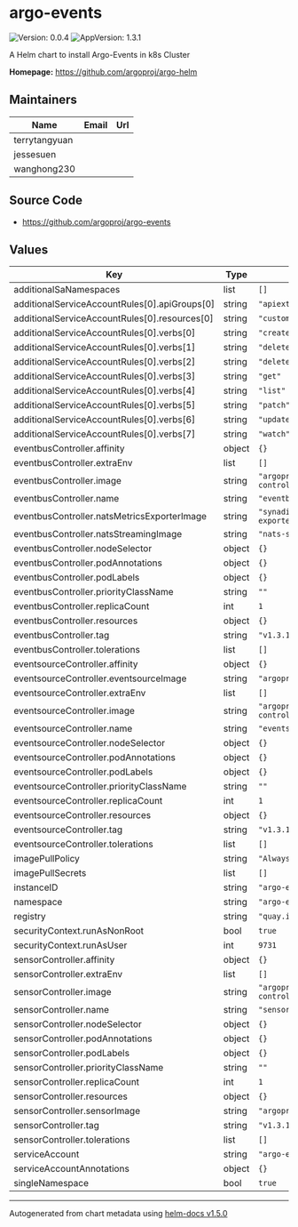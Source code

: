 # argo-events

![Version: 0.0.4](https://img.shields.io/badge/Version-0.0.4-informational?style=flat-square) ![AppVersion: 1.3.1](https://img.shields.io/badge/AppVersion-1.3.1-informational?style=flat-square)

A Helm chart to install Argo-Events in k8s Cluster

**Homepage:** <https://github.com/argoproj/argo-helm>

## Maintainers

| Name | Email | Url |
| ---- | ------ | --- |
| terrytangyuan |  |  |
| jessesuen |  |  |
| wanghong230 |  |  |

## Source Code

* <https://github.com/argoproj/argo-events>

## Values

| Key | Type | Default | Description |
|-----|------|---------|-------------|
| additionalSaNamespaces | list | `[]` |  |
| additionalServiceAccountRules[0].apiGroups[0] | string | `"apiextensions.k8s.io"` |  |
| additionalServiceAccountRules[0].resources[0] | string | `"customresourcedefinitions"` |  |
| additionalServiceAccountRules[0].verbs[0] | string | `"create"` |  |
| additionalServiceAccountRules[0].verbs[1] | string | `"delete"` |  |
| additionalServiceAccountRules[0].verbs[2] | string | `"deletecollection"` |  |
| additionalServiceAccountRules[0].verbs[3] | string | `"get"` |  |
| additionalServiceAccountRules[0].verbs[4] | string | `"list"` |  |
| additionalServiceAccountRules[0].verbs[5] | string | `"patch"` |  |
| additionalServiceAccountRules[0].verbs[6] | string | `"update"` |  |
| additionalServiceAccountRules[0].verbs[7] | string | `"watch"` |  |
| eventbusController.affinity | object | `{}` |  |
| eventbusController.extraEnv | list | `[]` |  |
| eventbusController.image | string | `"argoproj/eventbus-controller"` |  |
| eventbusController.name | string | `"eventbus-controller"` |  |
| eventbusController.natsMetricsExporterImage | string | `"synadia/prometheus-nats-exporter:0.6.2"` |  |
| eventbusController.natsStreamingImage | string | `"nats-streaming:0.17.0"` |  |
| eventbusController.nodeSelector | object | `{}` |  |
| eventbusController.podAnnotations | object | `{}` |  |
| eventbusController.podLabels | object | `{}` |  |
| eventbusController.priorityClassName | string | `""` |  |
| eventbusController.replicaCount | int | `1` |  |
| eventbusController.resources | object | `{}` |  |
| eventbusController.tag | string | `"v1.3.1"` |  |
| eventbusController.tolerations | list | `[]` |  |
| eventsourceController.affinity | object | `{}` |  |
| eventsourceController.eventsourceImage | string | `"argoproj/eventsource"` |  |
| eventsourceController.extraEnv | list | `[]` |  |
| eventsourceController.image | string | `"argoproj/eventsource-controller"` |  |
| eventsourceController.name | string | `"eventsource-controller"` |  |
| eventsourceController.nodeSelector | object | `{}` |  |
| eventsourceController.podAnnotations | object | `{}` |  |
| eventsourceController.podLabels | object | `{}` |  |
| eventsourceController.priorityClassName | string | `""` |  |
| eventsourceController.replicaCount | int | `1` |  |
| eventsourceController.resources | object | `{}` |  |
| eventsourceController.tag | string | `"v1.3.1"` |  |
| eventsourceController.tolerations | list | `[]` |  |
| imagePullPolicy | string | `"Always"` |  |
| imagePullSecrets | list | `[]` |  |
| instanceID | string | `"argo-events"` |  |
| namespace | string | `"argo-events"` |  |
| registry | string | `"quay.io"` |  |
| securityContext.runAsNonRoot | bool | `true` |  |
| securityContext.runAsUser | int | `9731` |  |
| sensorController.affinity | object | `{}` |  |
| sensorController.extraEnv | list | `[]` |  |
| sensorController.image | string | `"argoproj/sensor-controller"` |  |
| sensorController.name | string | `"sensor-controller"` |  |
| sensorController.nodeSelector | object | `{}` |  |
| sensorController.podAnnotations | object | `{}` |  |
| sensorController.podLabels | object | `{}` |  |
| sensorController.priorityClassName | string | `""` |  |
| sensorController.replicaCount | int | `1` |  |
| sensorController.resources | object | `{}` |  |
| sensorController.sensorImage | string | `"argoproj/sensor"` |  |
| sensorController.tag | string | `"v1.3.1"` |  |
| sensorController.tolerations | list | `[]` |  |
| serviceAccount | string | `"argo-events-sa"` |  |
| serviceAccountAnnotations | object | `{}` |  |
| singleNamespace | bool | `true` |  |

----------------------------------------------
Autogenerated from chart metadata using [helm-docs v1.5.0](https://github.com/norwoodj/helm-docs/releases/v1.5.0)
